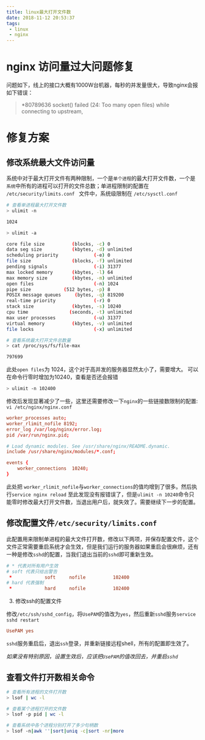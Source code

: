 ```yaml
---
title: linux最大打开文件数
date: 2018-11-12 20:53:37
tags:
 - linux
 - nginx
---
```

# nginx 访问量过大问题修复
问题如下，线上的接口大概有1000W台机器，每秒的并发量很大，导致nginx会报如下错误：

> *80789636 socket() failed (24: Too many open files) while connecting to upstream,

# 修复方案

## 修改系统最大文件访问量
系统中对于最大打开文件有两种限制，一个是`单个进程`的最大打开文件数，一个是`系统`中所有的进程可以打开的文件总数；单进程限制的配置在 `/etc/security/limits.conf ` 文件中，系统级限制在 `/etc/sysctl.conf` 

```bash
# 查看单进程最大打开文件数
> ulimit -n

1024

> ulimit -a

core file size          (blocks, -c) 0
data seg size           (kbytes, -d) unlimited
scheduling priority             (-e) 0
file size               (blocks, -f) unlimited
pending signals                 (-i) 31377
max locked memory       (kbytes, -l) 64
max memory size         (kbytes, -m) unlimited
open files                      (-n) 1024
pipe size            (512 bytes, -p) 8
POSIX message queues     (bytes, -q) 819200
real-time priority              (-r) 0
stack size              (kbytes, -s) 10240
cpu time               (seconds, -t) unlimited
max user processes              (-u) 31377
virtual memory          (kbytes, -v) unlimited
file locks                      (-x) unlimited

# 查看系统最大打开文件总数量
> cat /proc/sys/fs/file-max

797699

```

此处`open files`为 1024，这个对于高并发的服务器显然太小了，需要增大。
可以在命令行零时增加为10240，查看是否还会报错

```bash
> ulimit -n 102400
```
修改后发现显著减少了一些，这里还需要修改一下`nginx`的一些链接数限制的配置: `vi /etc/nginx/nginx.conf`

```conf
worker_processes auto;
worker_rlimit_nofile 8192;
error_log /var/log/nginx/error.log;
pid /var/run/nginx.pid;

# Load dynamic modules. See /usr/share/nginx/README.dynamic.
include /usr/share/nginx/modules/*.conf;

events {
    worker_connections  10240;
}
```
此处把 `worker_rlimit_nofile`与`worker_connections`的值均增到了很多。然后执行`service nginx reload`
至此发现没有报错误了，但是`ulimit -n 10240`命令只能零时修改最大打开文件数，当退出用户后，就失效了。需要继续下一步的配置。

## 修改配置文件`/etc/security/limits.conf`

此配置用来限制单进程的最大文件打开数，修改以下两项，并保存配置文件，这个文件正常需要重启系统才会生效，但是我们运行的服务器如果重启会很麻烦，还有一种是修改`sshd`的配置，当我们退出当前的`sshd`即可重新生效。

```conf
# * 代表对所有用户生效
# soft 代表只给出警告
 *            soft     nofile          102400
# hard 代表强制
 *            hard     nofile          102400
```
3. 修改ssh的配置文件

修改`/etc/ssh/sshd_config`，将`UsePAM`的值改为`yes`，然后重新`sshd`服务`service sshd restart`

```conf
UsePAM yes
```
`sshd`服务重启后，退出`ssh`登录，并重新链接远程shell，所有的配置即生效了。

*如果没有特别原因，设置生效后，应该把`UsePAM`的值改回去，并重启`sshd`*


查看文件打开数相关命令
---


```bash
# 查看所有进程的文件打开数
> lsof | wc -l

# 查看某个进程打开的文件数
> lsof -p pid | wc -l

# 查看系统中各个进程分别打开了多少句柄数
> lsof -n|awk ''|sort|uniq -c|sort -nr|more

```















